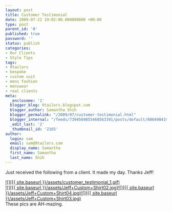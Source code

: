 ```yaml
---
layout: post
title: Customer Testimonial
date: 2009-07-22 19:02:00.000000000 +00:00
type: post
parent_id: '0'
published: true
password: ''
status: publish
categories:
- Our Clients
- Style Tips
tags:
- 9tailors
- bespoke
- custom suit
- mens fashion
- menswear
- real clients
meta:
  _encloseme: '1'
  blogger_blog: 9tailors.blogspot.com
  blogger_author: Samantha Shih
  blogger_permalink: "/2009/07/customer-testimonial.html"
  blogger_internal: "/feeds/7394569855460563391/posts/default/6064984198431805097"
  _edit_last: '2'
  _thumbnail_id: '2165'
author:
  login: sam
  email: sam@9tailors.com
  display_name: Samantha
  first_name: Samantha
  last_name: Shih
---
```

Just received the following from a client. It made my day. Thanks Jeff!

[![]({{ site.baseurl }}/assets/customer_testimonial_1.gif)](http://1.bp.blogspot.com/_RlJ3L7W6dBw/Smdj7KqX6sI/AAAAAAAAHs0/AEhEwQakdWI/s1600-h/customer_testimonial_1.gif)  
[![]({{ site.baseurl }}/assets/Jeff+Custom+Shirt02.jpg)](http://1.bp.blogspot.com/_RlJ3L7W6dBw/SmdkGsRJE2I/AAAAAAAAHs8/X6O3R3KHvek/s1600-h/Jeff+Custom+Shirt02.jpg)[![]({{ site.baseurl }}/assets/Jeff+Custom+Shirt04.jpg)](http://2.bp.blogspot.com/_RlJ3L7W6dBw/SmdkG0QhahI/AAAAAAAAHtM/k6F280WbEiY/s1600-h/Jeff+Custom+Shirt04.jpg)[![]({{ site.baseurl }}/assets/Jeff+Custom+Shirt03.jpg)](http://1.bp.blogspot.com/_RlJ3L7W6dBw/SmdkGgjBiYI/AAAAAAAAHtE/DP2gV59DkPk/s1600-h/Jeff+Custom+Shirt03.jpg)  
These pics are AH-mazing.